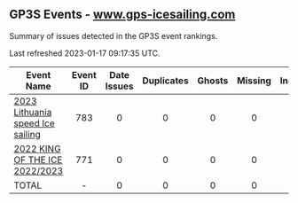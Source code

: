 ## GP3S Events - www.gps-icesailing.com

Summary of issues detected in the GP3S event rankings.

Last refreshed 2023-01-17 09:17:35 UTC.

| Event Name | Event ID | Date Issues | Duplicates | Ghosts | Missing | Incorrect | Actions |
| ---------- | :------: | :---------: | :--------: | :----: | :-----: | :-------: | :-----: |
| [2023 Lithuania speed Ice sailing](783.md) | 783 | 0 | 0 | 0 | 0 | 0 | 0 |
| [2022 KING OF THE ICE 2022/2023](771.md) | 771 | 0 | 0 | 0 | 0 | 0 | 0 |
| TOTAL | - | 0 | 0 | 0 | 0 | 0 | 0 |
